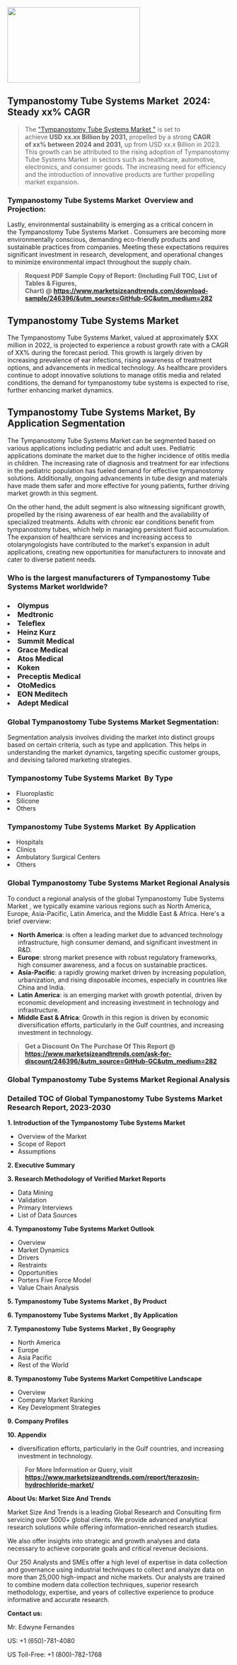 <p><img class="alignnone size-medium wp-image-20088" src="https://ffe5etoiles.com/wp-content/uploads/2024/12/MST1-300x171.png" alt="" width="300" height="171" /></p><h2 id="ember46" class="ember-view reader-text-block__heading-2">Tympanostomy Tube Systems Market &nbsp;2024: Steady&nbsp;xx% CAGR</h2><blockquote id="ember47" class="ember-view reader-text-block__blockquote">The&nbsp;<a class="app-aware-link " href="https://www.marketsizeandtrends.com/download-sample/246396/&utm_source=GitHub-GC&utm_medium=282" target="_blank" data-test-app-aware-link="">"Tympanostomy Tube Systems Market "</a>&nbsp;is set to achieve&nbsp;<strong>USD&nbsp;xx.xx&nbsp;Billion by 2031,</strong>&nbsp;propelled by a strong&nbsp;<strong>CAGR of&nbsp;xx% between 2024 and 2031,</strong>&nbsp;up from USD xx.x Billion in 2023. This growth can be attributed to the rising adoption of&nbsp;Tympanostomy Tube Systems Market &nbsp;in sectors such as healthcare, automotive, electronics, and consumer goods. The increasing need for efficiency and the introduction of innovative products are further propelling market expansion.</blockquote><h3 id="ember48" class="ember-view reader-text-block__heading-3">Tympanostomy Tube Systems Market &nbsp;Overview and Projection:</h3><p id="ember49" class="ember-view reader-text-block__paragraph">Lastly, environmental sustainability is emerging as a critical concern in the&nbsp;Tympanostomy Tube Systems Market . Consumers are becoming more environmentally conscious, demanding eco-friendly products and sustainable practices from companies. Meeting these expectations requires significant investment in research, development, and operational changes to minimize environmental impact throughout the supply chain.</p><blockquote id="ember50" class="ember-view reader-text-block__blockquote"><strong>Request PDF Sample Copy of Report: (Including Full TOC, List of Tables &amp; Figures, Chart)&nbsp;@&nbsp;<strong><a href="https://www.marketsizeandtrends.com/download-sample/246396/&utm_source=GitHub-GC&utm_medium=282" target="_blank">https://www.marketsizeandtrends.com/download-sample/246396/&utm_source=GitHub-GC&utm_medium=282</a></strong></strong></blockquote><h3 class=""> <h2>Tympanostomy Tube Systems Market</h2><p>The Tympanostomy Tube Systems Market, valued at approximately $XX million in 2022, is projected to experience a robust growth rate with a CAGR of XX% during the forecast period. This growth is largely driven by increasing prevalence of ear infections, rising awareness of treatment options, and advancements in medical technology. As healthcare providers continue to adopt innovative solutions to manage otitis media and related conditions, the demand for tympanostomy tube systems is expected to rise, further enhancing market dynamics.</p><h2>Tympanostomy Tube Systems Market, By Application Segmentation</h2><p>The Tympanostomy Tube Systems Market can be segmented based on various applications including pediatric and adult uses. Pediatric applications dominate the market due to the higher incidence of otitis media in children. The increasing rate of diagnosis and treatment for ear infections in the pediatric population has fueled demand for effective tympanostomy solutions. Additionally, ongoing advancements in tube design and materials have made them safer and more effective for young patients, further driving market growth in this segment.</p><p>On the other hand, the adult segment is also witnessing significant growth, propelled by the rising awareness of ear health and the availability of specialized treatments. Adults with chronic ear conditions benefit from tympanostomy tubes, which help in managing persistent fluid accumulation. The expansion of healthcare services and increasing access to otolaryngologists have contributed to the market's expansion in adult applications, creating new opportunities for manufacturers to innovate and cater to diverse patient needs.</p></h3><h3 id="" class="">Who is the largest manufacturers of&nbsp;Tympanostomy Tube Systems Market worldwide?</h3><h3 class=""></Li><Li>Olympus</Li><Li> Medtronic</Li><Li> Teleflex</Li><Li> Heinz Kurz</Li><Li> Summit Medical</Li><Li> Grace Medical</Li><Li> Atos Medical</Li><Li> Koken</Li><Li> Preceptis Medical</Li><Li> OtoMedics</Li><Li> EON Meditech</Li><Li> Adept Medical</h3><h3 id="ember53" class="ember-view reader-text-block__heading-3">Global&nbsp;Tympanostomy Tube Systems Market Segmentation:</h3><p id="ember54" class="ember-view reader-text-block__paragraph">Segmentation analysis involves dividing the market into distinct groups based on certain criteria, such as type and application. This helps in understanding the market dynamics, targeting specific customer groups, and devising tailored marketing strategies.</p><h3 id="" class="">Tympanostomy Tube Systems Market &nbsp;By Type</h3><p></Li><Li>Fluoroplastic</Li><Li> Silicone</Li><Li> Others</p><h3 id="" class="">Tympanostomy Tube Systems Market &nbsp;By Application</h3><p class=""></Li><Li>Hospitals</Li><Li> Clinics</Li><Li> Ambulatory Surgical Centers</Li><Li> Others</p><h3 id="ember62" class="ember-view reader-text-block__heading-3">Global Tympanostomy Tube Systems Market Regional Analysis</h3><p id="ember63" class="ember-view reader-text-block__paragraph">To conduct a regional analysis of the global Tympanostomy Tube Systems Market , we typically examine various regions such as North America, Europe, Asia-Pacific, Latin America, and the Middle East &amp; Africa. Here's a brief overview:</p><ul><li><strong>North America</strong>: is often a leading market due to advanced technology infrastructure, high consumer demand, and significant investment in R&amp;D.</li><li><strong>Europe</strong>: strong market presence with robust regulatory frameworks, high consumer awareness, and a focus on sustainable practices.</li><li><strong>Asia-Pacific</strong>: a rapidly growing market driven by increasing population, urbanization, and rising disposable incomes, especially in countries like China and India.</li><li><strong>Latin America</strong>: is an emerging market with growth potential, driven by economic development and increasing investment in technology and infrastructure.</li><li><strong>Middle East &amp; Africa</strong>: Growth in this region is driven by economic diversification efforts, particularly in the Gulf countries, and increasing investment in technology.</li></ul><blockquote id="ember61" class="ember-view reader-text-block__blockquote"><strong>Get a Discount On The Purchase Of This Report @ <strong><a href="https://html-cleaner.com/" target="">https://www.marketsizeandtrends.com/ask-for-discount/246396/&utm_source=GitHub-GC&utm_medium=282</a></strong></strong></blockquote><h3 id="ember62" class="ember-view reader-text-block__heading-3">Global Tympanostomy Tube Systems Market Regional Analysis</h3><h3 id="" class="">Detailed TOC of Global Tympanostomy Tube Systems Market Research Report, 2023-2030</h3><p id="" class=""><strong>1. Introduction of the Tympanostomy Tube Systems Market </strong></p><ul><li>Overview of the Market</li><li>Scope of Report</li><li>Assumptions</li></ul><p id="" class=""><strong>2. Executive Summary</strong></p><p id="" class=""><strong>3. Research Methodology of Verified Market Reports</strong></p><ul><li>Data Mining</li><li>Validation</li><li>Primary Interviews</li><li>List of Data Sources</li></ul><p id="" class=""><strong>4. Tympanostomy Tube Systems Market Outlook</strong></p><ul><li>Overview</li><li>Market Dynamics</li><li>Drivers</li><li>Restraints</li><li>Opportunities</li><li>Porters Five Force Model</li><li>Value Chain Analysis</li></ul><p id="" class=""><strong>5. Tympanostomy Tube Systems Market , By Product</strong></p><p id="" class=""><strong>6. Tympanostomy Tube Systems Market , By Application</strong></p><p id="" class=""><strong>7. Tympanostomy Tube Systems Market , By Geography</strong></p><ul><li>North America</li><li>Europe</li><li>Asia Pacific</li><li>Rest of the World</li></ul><p id="" class=""><strong>8. Tympanostomy Tube Systems Market Competitive Landscape</strong></p><ul><li>Overview</li><li>Company Market Ranking</li><li>Key Development Strategies</li></ul><p id="" class=""><strong>9. Company Profiles</strong></p><p id="" class=""><strong>10. Appendix</strong></p><ul><li>diversification efforts, particularly in the Gulf countries, and increasing investment in technology.</li></ul><blockquote id="ember65" class="ember-view reader-text-block__blockquote"><strong>For More Information or Query, visit <strong><strong><a href="https://html-cleaner.com/" target="">https://www.marketsizeandtrends.com/report/terazosin-hydrochloride-market/</a></strong></strong></strong></blockquote><p id="" class=""><strong>About Us: Market Size And Trends</strong></p><p id="" class="">Market Size And Trends is a leading Global Research and Consulting firm servicing over 5000+ global clients. We provide advanced analytical research solutions while offering information-enriched research studies.</p><p id="" class="">We also offer insights into strategic and growth analyses and data necessary to achieve corporate goals and critical revenue decisions.</p><p id="" class="">Our 250 Analysts and SMEs offer a high level of expertise in data collection and governance using industrial techniques to collect and analyze data on more than 25,000 high-impact and niche markets. Our analysts are trained to combine modern data collection techniques, superior research methodology, expertise, and years of collective experience to produce informative and accurate research.</p><p id="" class=""><strong>Contact us:</strong></p><p id="" class="">Mr. Edwyne Fernandes</p><p id="" class="">US: +1 (650)-781-4080</p><p id="" class="">US Toll-Free: +1 (800)-782-1768</p>
